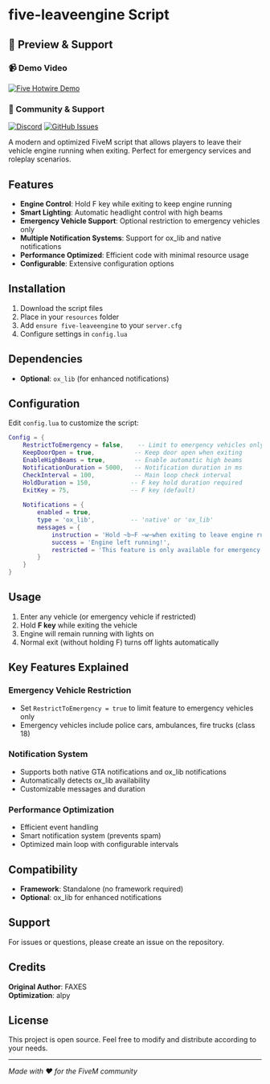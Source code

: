 # five-leaveengine Script

## 🎥 Preview & Support

### 📹 Demo Video
[![Five Hotwire Demo](https://img.shields.io/badge/YouTube-Demo%20Video-red?style=for-the-badge&logo=youtube)](https://youtu.be/tdEKY2Ikekk?si=5EytLnqjaPIsQPfC)

### 💬 Community & Support
[![Discord](https://img.shields.io/badge/Discord-Join%20Server-7289da?style=for-the-badge&logo=discord)](https://discord.gg/Dc6EVAUxu6)
[![GitHub Issues](https://img.shields.io/badge/GitHub-Issues-green?style=for-the-badge&logo=github)](https://github.com/fivebazaar/five-leavengine/issues)

A modern and optimized FiveM script that allows players to leave their vehicle engine running when exiting. Perfect for emergency services and roleplay scenarios.

## Features

- **Engine Control**: Hold F key while exiting to keep engine running
- **Smart Lighting**: Automatic headlight control with high beams
- **Emergency Vehicle Support**: Optional restriction to emergency vehicles only
- **Multiple Notification Systems**: Support for ox_lib and native notifications
- **Performance Optimized**: Efficient code with minimal resource usage
- **Configurable**: Extensive configuration options

## Installation

1. Download the script files
2. Place in your `resources` folder
3. Add `ensure five-leaveengine` to your `server.cfg`
4. Configure settings in `config.lua`

## Dependencies

- **Optional**: `ox_lib` (for enhanced notifications)

## Configuration

Edit `config.lua` to customize the script:

```lua
Config = {
    RestrictToEmergency = false,    -- Limit to emergency vehicles only
    KeepDoorOpen = true,           -- Keep door open when exiting
    EnableHighBeams = true,        -- Enable automatic high beams
    NotificationDuration = 5000,   -- Notification duration in ms
    CheckInterval = 100,           -- Main loop check interval
    HoldDuration = 150,           -- F key hold duration required
    ExitKey = 75,                 -- F key (default)
    
    Notifications = {
        enabled = true,
        type = 'ox_lib',          -- 'native' or 'ox_lib'
        messages = {
            instruction = 'Hold ~b~F ~w~when exiting to leave engine running.',
            success = 'Engine left running!',
            restricted = 'This feature is only available for emergency vehicles.'
        }
    }
}
```

## Usage

1. Enter any vehicle (or emergency vehicle if restricted)
2. Hold **F key** while exiting the vehicle
3. Engine will remain running with lights on
4. Normal exit (without holding F) turns off lights automatically

## Key Features Explained

### Emergency Vehicle Restriction
- Set `RestrictToEmergency = true` to limit feature to emergency vehicles only
- Emergency vehicles include police cars, ambulances, fire trucks (class 18)

### Notification System
- Supports both native GTA notifications and ox_lib notifications
- Automatically detects ox_lib availability
- Customizable messages and duration

### Performance Optimization
- Efficient event handling
- Smart notification system (prevents spam)
- Optimized main loop with configurable intervals

## Compatibility

- **Framework**: Standalone (no framework required)
- **Optional**: ox_lib for enhanced notifications

## Support

For issues or questions, please create an issue on the repository.

## Credits

**Original Author**: FAXES  
**Optimization**: alpy

## License

This project is open source. Feel free to modify and distribute according to your needs.

---


*Made with ❤️ for the FiveM community*

